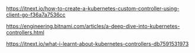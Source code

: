 https://itnext.io/how-to-create-a-kubernetes-custom-controller-using-client-go-f36a7a7536cc

https://engineering.bitnami.com/articles/a-deep-dive-into-kubernetes-controllers.html

https://itnext.io/what-i-learnt-about-kubernetes-controllers-db7591531973
